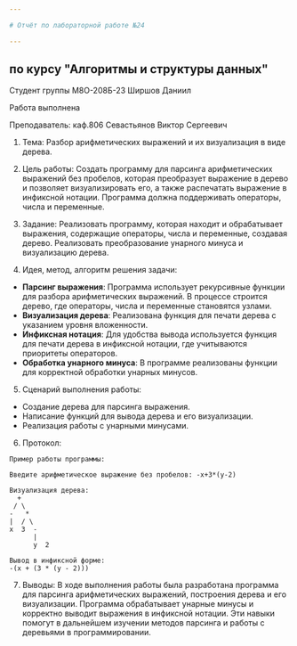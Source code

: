```yaml
---

# Отчёт по лабораторной работе №24

---
```


## по курсу "Алгоритмы и структуры данных"

Студент группы М8О-208Б-23 Ширшов Даниил

Работа выполнена

Преподаватель: каф.806 Севастьянов Виктор Сергеевич

1. Тема: Разбор арифметических выражений и их визуализация в виде дерева.

2. Цель работы: 
Создать программу для парсинга арифметических выражений без пробелов, которая преобразует выражение в дерево и позволяет визуализировать его, а также распечатать выражение в инфиксной нотации. Программа должна поддерживать операторы, числа и переменные.

3. Задание:
Реализовать программу, которая находит и обрабатывает выражения, содержащие операторы, числа и переменные, создавая дерево. Реализовать преобразование унарного минуса и визуализацию дерева.

4. Идея, метод, алгоритм решения задачи:
- **Парсинг выражения**: Программа использует рекурсивные функции для разбора арифметических выражений. В процессе строится дерево, где операторы, числа и переменные становятся узлами.
- **Визуализация дерева**: Реализована функция для печати дерева с указанием уровня вложенности.
- **Инфиксная нотация**: Для удобства вывода используется функция для печати дерева в инфиксной нотации, где учитываются приоритеты операторов.
- **Обработка унарного минуса**: В программе реализованы функции для корректной обработки унарных минусов.

5. Сценарий выполнения работы:
- Создание дерева для парсинга выражения.
- Написание функций для вывода дерева и его визуализации.
- Реализация работы с унарными минусами.

6. Протокол:
```
Пример работы программы:

Введите арифметическое выражение без пробелов: -x+3*(y-2)

Визуализация дерева:
  +
 / \
-   *
|  / \
x  3  -
      |
      y  2

Вывод в инфиксной форме:
-(x + (3 * (y - 2)))
```

7. Выводы:
В ходе выполнения работы была разработана программа для парсинга арифметических выражений, построения дерева и его визуализации. Программа обрабатывает унарные минусы и корректно выводит выражения в инфиксной нотации. Эти навыки помогут в дальнейшем изучении методов парсинга и работы с деревьями в программировании.
